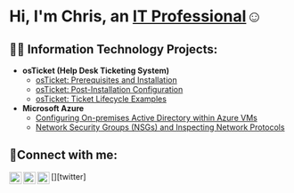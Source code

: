 <h1>Hi, I'm Chris, an <a href="https://linkedin.com/in/chrisdemorizi">IT Professional</a>☺</h1>

<h2>👨‍💻 Information Technology Projects:</h2>

- <b>osTicket (Help Desk Ticketing System)</b>
  - [osTicket: Prerequisites and Installation](https://github.com/chrisdemorizi/osticket-prereqs)
  - [osTicket: Post-Installation Configuration](https://github.com/chrisdemorizi/post-install-config)
  - [osTicket: Ticket Lifecycle Examples](https://github.com/chrisdemorizi/ticket-lifecycle)
- <b>Microsoft Azure</b>
  - [Configuring On-premises Active Directory within Azure VMs](https://github.com/chrisdemorizi/configure-ad)
  - [Network Security Groups (NSGs) and Inspecting Network Protocols](https://github.com/chrisdemorizi/azure-network-protocols)

<h2>🤳Connect with me:</h2>

[<img align="left" alt="Josh | Twitter" width="22px" src="https://cdn.jsdelivr.net/npm/simple-icons@v3/icons/twitter.svg" />][twitter]
[<img align="left" alt="Josh | LinkedIn" width="22px" src="https://cdn.jsdelivr.net/npm/simple-icons@v3/icons/linkedin.svg" />][linkedin]
[<img align="left" alt="Josh | Instagram" width="22px" src="https://cdn.jsdelivr.net/npm/simple-icons@v3/icons/instagram.svg" />][instagram]

[instagram]: https://www.instagram.com/chrisdemorizi
[linkedin]: https://linkedin.com/in/chrisdemorizi

